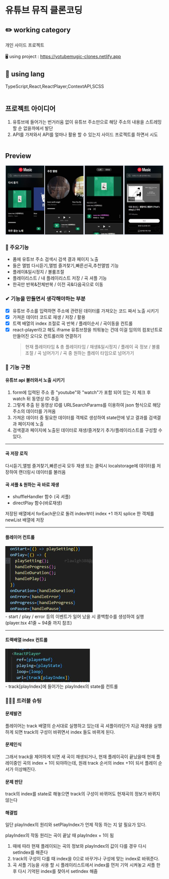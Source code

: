 # 유튜브 뮤직 클론코딩

## ✏️ working category

개인 사이드 프로젝트
<br />
<br />
🖥️ using project : https://yotubemugic-clones.netlify.app
<br />

## 📃 using lang

TypeScript,React,ReactPlayer,ContextAPI,SCSS
<br />
<br />

## 프로젝트 아이디어

1. 유튜브에 들어가는 번거러움 없이 유튜브 주소만으로 해당 주소의 내용을 스트레밍 할 순 없을까에서 발단
2. API를 가져와서 API를 얼마나 활용 할 수 있는지 사이드 프로젝트를 하면서 시도
   <br />
   <br />

## Preview

  <img src="./public/img/m_main.jpg" alt="" />

### 📌 주요기능

- 폼에 유튜브 주소 검색시 검색 결과 페이지 노출
- 들은 앨범 다시듣기,앨범 즐겨찾기,빠른선곡,추천앨범 기능
- 플레이&일시정지 / 볼륨조절
- 플레이리스트 / 내 플레이리스트 저장 / 곡 셔플 기능
- 한곡만 반복&전체반복 / 이전 곡&다음곡으로 이동

### ✔ 기능을 만들면서 생각해야하는 부분

- [x] 유튜브 주소를 입력하면 주소에 관련된 데이터를 가져오는 코드 짜서 노출 시키기
- [x] 가져온 데이터 코드로 재생 / 저장 / 활용
- [x] 트랙 배열의 index 조절로 곡 반복 / 플레이순서 / 곡이동을 컨트롤
- [x] react-player라고 해도 iframe 유튜브창을 띄워놓는 건데 이걸 임의의 컴포넌트로 만들어진 오디오 컨트롤러와 연결하기
  > 현재 플레이타임 & 총 플레이타임 / 재생&일시정지 / 플레이 곡 정보 / 볼륨조절 / 곡 넘어가기 / 곡 중 원하는 플레이 타임으로 넘어가기

### 🚀 기능 구현

#### 유튜브 api 불러와서 노출 시키기

1. form에 입력된 주소 중 "youtube"와 "watch"가 포함 되어 있는 지 체크 후 watch 뒤 동영상 ID 추출
2. 그렇게 추출 된 동영상 ID를 URLSearchParams를 이용하여 json 형식으로 해당 주소의 데이터를 가져옴
3. 가져온 데이터 중 필요한 데이터를 객체로 생성하여 state안에 넣고 결과를 검색결과 페이지에 노출
4. 검색결과 페이지에 노출된 데이터로 재생/즐겨찾기 추가/플레이리스트를 구성할 수 있다.
<hr />

#### 곡 저장 로직

다시듣기,앨범 즐겨찾기,빠른선곡 모두 재생 또는 클릭시 localstorage에 데이터를 저장하여 랜더링시 데이터를 불러옴

#### 곡 셔플 & 원하는 곡 바로 재생

- shuffleHandler 함수 (곡 셔플)
- directPlay 함수(바로재생)

저장된 배열에서 forEach문으로 돌려 index부터 index +1 까지 splice 한 객체를 newList 배열에 저장

<hr />

#### 플레이어 컨트롤

<img src="/public/img/play-function.jpg">
<br />
- start / play / error 등의 이벤트가 일어 났을 시 콜백함수를 생성하여 실행 (player.tsx 41줄 ~ 94줄 까지 참조)
<hr />

#### 트랙배열 index 컨트롤

<img src="/public/img/track.jpg">
<br />
- track[playIndex]에 들어가는 playIndex의 state를 컨트롤

### 🧑🏻‍💻 트러블 슈팅

#### 문제발견

플레이어는 track 배열의 순서대로 실행하고 있는데 곡 셔플이라던가 지금 재생을 실행 하게 되면 track의 구성이 바뀌면서 index 들도 바뀌게 된다.

#### 문제인식

그래서 track을 제어하게 되면 새 곡이 재생되거나, 현재 플레이곡이 끝났을때 현재 플레이중인 곡의 index + 1이 되야하는데, 원래 track 순서의 index +1이 되서 플레이 순서가 이상해진다.

#### 문제 판단

track의 index를 state로 해놓으면 track의 구성이 바뀌어도 현재곡의 정보가 바뀌지 않는다

#### 해결법

일단 playIndex의 원리와 setPlayIndex가 언제 작동 하는 지 알 필요가 있다.

playIndex의 작동 원리는 곡이 끝날 때 playIndex + 1이 됨

1. 때에 따라 현재 플레이되는 곡의 정보와 playIndex의 값이 다를 경우 다시 setIndex를 해준다
2. track의 구성이 다를 때 index을 0으로 바꾸거나 구성에 맞는 index로 바꿔준다.
3. 곡 셔플 기능을 사용 할 시 플레이리스트에서 index를 먼저 기억 시켜놓고 셔플 한 후 다시 기억된 index를 찾아서 setIndex 해줌
